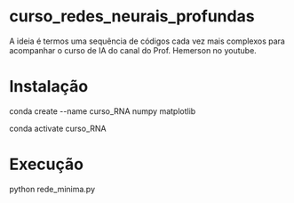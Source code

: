 # curso_redes_neurais_profundas

A ideia é termos uma sequência de códigos cada vez mais complexos para acompanhar o curso de IA do canal do Prof. Hemerson no youtube.

# Instalação

conda create --name curso_RNA numpy matplotlib

conda activate curso_RNA

# Execução

python rede_minima.py

